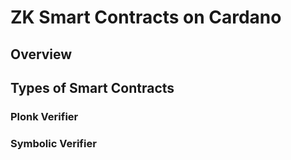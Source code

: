 # ZK Smart Contracts on Cardano

## Overview

## Types of Smart Contracts

### Plonk Verifier

### Symbolic Verifier